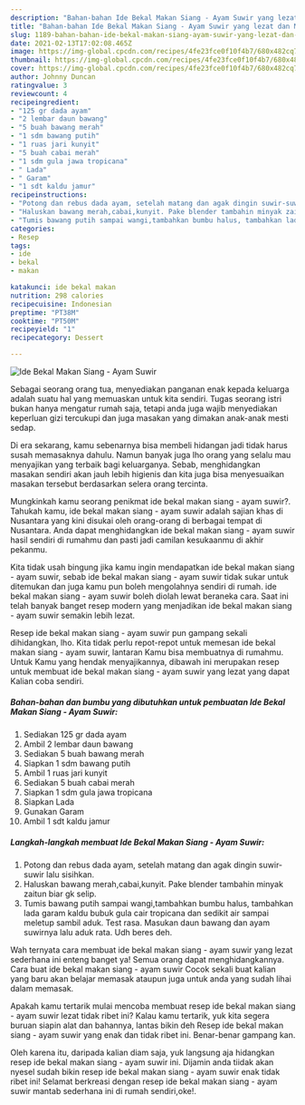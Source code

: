 ```yaml
---
description: "Bahan-bahan Ide Bekal Makan Siang - Ayam Suwir yang lezat dan Mudah Dibuat"
title: "Bahan-bahan Ide Bekal Makan Siang - Ayam Suwir yang lezat dan Mudah Dibuat"
slug: 1189-bahan-bahan-ide-bekal-makan-siang-ayam-suwir-yang-lezat-dan-mudah-dibuat
date: 2021-02-13T17:02:08.465Z
image: https://img-global.cpcdn.com/recipes/4fe23fce0f10f4b7/680x482cq70/ide-bekal-makan-siang-ayam-suwir-foto-resep-utama.jpg
thumbnail: https://img-global.cpcdn.com/recipes/4fe23fce0f10f4b7/680x482cq70/ide-bekal-makan-siang-ayam-suwir-foto-resep-utama.jpg
cover: https://img-global.cpcdn.com/recipes/4fe23fce0f10f4b7/680x482cq70/ide-bekal-makan-siang-ayam-suwir-foto-resep-utama.jpg
author: Johnny Duncan
ratingvalue: 3
reviewcount: 4
recipeingredient:
- "125 gr dada ayam"
- "2 lembar daun bawang"
- "5 buah bawang merah"
- "1 sdm bawang putih"
- "1 ruas jari kunyit"
- "5 buah cabai merah"
- "1 sdm gula jawa tropicana"
- " Lada"
- " Garam"
- "1 sdt kaldu jamur"
recipeinstructions:
- "Potong dan rebus dada ayam, setelah matang dan agak dingin suwir-suwir lalu sisihkan."
- "Haluskan bawang merah,cabai,kunyit. Pake blender tambahin minyak zaitun biar gk selip."
- "Tumis bawang putih sampai wangi,tambahkan bumbu halus, tambahkan lada garam kaldu bubuk gula cair tropicana dan sedikit air sampai meletup sambil aduk. Test rasa. Masukan daun bawang dan ayam suwirnya lalu aduk rata. Udh beres deh."
categories:
- Resep
tags:
- ide
- bekal
- makan

katakunci: ide bekal makan 
nutrition: 298 calories
recipecuisine: Indonesian
preptime: "PT38M"
cooktime: "PT50M"
recipeyield: "1"
recipecategory: Dessert

---
```



![Ide Bekal Makan Siang - Ayam Suwir](https://img-global.cpcdn.com/recipes/4fe23fce0f10f4b7/680x482cq70/ide-bekal-makan-siang-ayam-suwir-foto-resep-utama.jpg)

Sebagai seorang orang tua, menyediakan panganan enak kepada keluarga adalah suatu hal yang memuaskan untuk kita sendiri. Tugas seorang istri bukan hanya mengatur rumah saja, tetapi anda juga wajib menyediakan keperluan gizi tercukupi dan juga masakan yang dimakan anak-anak mesti sedap.

Di era  sekarang, kamu sebenarnya bisa membeli hidangan jadi tidak harus susah memasaknya dahulu. Namun banyak juga lho orang yang selalu mau menyajikan yang terbaik bagi keluarganya. Sebab, menghidangkan masakan sendiri akan jauh lebih higienis dan kita juga bisa menyesuaikan masakan tersebut berdasarkan selera orang tercinta. 



Mungkinkah kamu seorang penikmat ide bekal makan siang - ayam suwir?. Tahukah kamu, ide bekal makan siang - ayam suwir adalah sajian khas di Nusantara yang kini disukai oleh orang-orang di berbagai tempat di Nusantara. Anda dapat menghidangkan ide bekal makan siang - ayam suwir hasil sendiri di rumahmu dan pasti jadi camilan kesukaanmu di akhir pekanmu.

Kita tidak usah bingung jika kamu ingin mendapatkan ide bekal makan siang - ayam suwir, sebab ide bekal makan siang - ayam suwir tidak sukar untuk ditemukan dan juga kamu pun boleh mengolahnya sendiri di rumah. ide bekal makan siang - ayam suwir boleh diolah lewat beraneka cara. Saat ini telah banyak banget resep modern yang menjadikan ide bekal makan siang - ayam suwir semakin lebih lezat.

Resep ide bekal makan siang - ayam suwir pun gampang sekali dihidangkan, lho. Kita tidak perlu repot-repot untuk memesan ide bekal makan siang - ayam suwir, lantaran Kamu bisa membuatnya di rumahmu. Untuk Kamu yang hendak menyajikannya, dibawah ini merupakan resep untuk membuat ide bekal makan siang - ayam suwir yang lezat yang dapat Kalian coba sendiri.

<!--inarticleads1-->

##### Bahan-bahan dan bumbu yang dibutuhkan untuk pembuatan Ide Bekal Makan Siang - Ayam Suwir:

1. Sediakan 125 gr dada ayam
1. Ambil 2 lembar daun bawang
1. Sediakan 5 buah bawang merah
1. Siapkan 1 sdm bawang putih
1. Ambil 1 ruas jari kunyit
1. Sediakan 5 buah cabai merah
1. Siapkan 1 sdm gula jawa tropicana
1. Siapkan  Lada
1. Gunakan  Garam
1. Ambil 1 sdt kaldu jamur




<!--inarticleads2-->

##### Langkah-langkah membuat Ide Bekal Makan Siang - Ayam Suwir:

1. Potong dan rebus dada ayam, setelah matang dan agak dingin suwir-suwir lalu sisihkan.
1. Haluskan bawang merah,cabai,kunyit. Pake blender tambahin minyak zaitun biar gk selip.
1. Tumis bawang putih sampai wangi,tambahkan bumbu halus, tambahkan lada garam kaldu bubuk gula cair tropicana dan sedikit air sampai meletup sambil aduk. Test rasa. Masukan daun bawang dan ayam suwirnya lalu aduk rata. Udh beres deh.




Wah ternyata cara membuat ide bekal makan siang - ayam suwir yang lezat sederhana ini enteng banget ya! Semua orang dapat menghidangkannya. Cara buat ide bekal makan siang - ayam suwir Cocok sekali buat kalian yang baru akan belajar memasak ataupun juga untuk anda yang sudah lihai dalam memasak.

Apakah kamu tertarik mulai mencoba membuat resep ide bekal makan siang - ayam suwir lezat tidak ribet ini? Kalau kamu tertarik, yuk kita segera buruan siapin alat dan bahannya, lantas bikin deh Resep ide bekal makan siang - ayam suwir yang enak dan tidak ribet ini. Benar-benar gampang kan. 

Oleh karena itu, daripada kalian diam saja, yuk langsung aja hidangkan resep ide bekal makan siang - ayam suwir ini. Dijamin anda tiidak akan nyesel sudah bikin resep ide bekal makan siang - ayam suwir enak tidak ribet ini! Selamat berkreasi dengan resep ide bekal makan siang - ayam suwir mantab sederhana ini di rumah sendiri,oke!.

